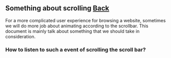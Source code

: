 ## Something about scrolling [Back](./../qa.md)

For a more complicated user experience for browsing a website, sometimes we will do more job about animating according to the scrollbar. This document is mainly talk about something that we should take in consideration.

### How to listen to such a event of scrolling the scroll bar?
